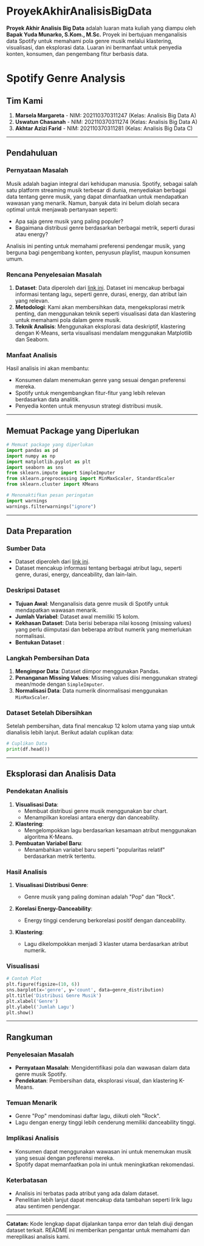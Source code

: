 # ProyekAkhirAnalisisBigData
**Proyek Akhir Analisis Big Data** adalah luaran mata kuliah yang diampu oleh **Bapak Yuda Munarko, S.Kom., M.Sc.** Proyek ini bertujuan menganalisis data Spotify untuk memahami pola genre musik melalui klastering, visualisasi, dan eksplorasi data. Luaran ini bermanfaat untuk penyedia konten, konsumen, dan pengembang fitur berbasis data.

# Spotify Genre Analysis

## Tim Kami
1. **Marsela Margareta** - NIM: 202110370311247 (Kelas: Analisis Big Data A)  
2. **Uswatun Chasanah** - NIM: 202110370311274 (Kelas: Analisis Big Data A)  
3. **Akhtar Azizi Farid** - NIM: 202110370311281 (Kelas: Analisis Big Data C)  

---

## Pendahuluan
### Pernyataan Masalah
Musik adalah bagian integral dari kehidupan manusia. Spotify, sebagai salah satu platform streaming musik terbesar di dunia, menyediakan berbagai data tentang genre musik, yang dapat dimanfaatkan untuk mendapatkan wawasan yang menarik. Namun, banyak data ini belum diolah secara optimal untuk menjawab pertanyaan seperti:
- Apa saja genre musik yang paling populer?
- Bagaimana distribusi genre berdasarkan berbagai metrik, seperti durasi atau energy?

Analisis ini penting untuk memahami preferensi pendengar musik, yang berguna bagi pengembang konten, penyusun playlist, maupun konsumen umum.

### Rencana Penyelesaian Masalah
1. **Dataset**: Data diperoleh dari [link ini](https://www.dropbox.com/sh/qj0ueimxot3ltbf/AACzMOHv7sZCJsj3ErjtOG7ya?dl=1). Dataset ini mencakup berbagai informasi tentang lagu, seperti genre, durasi, energy, dan atribut lain yang relevan.
2. **Metodologi**: Kami akan membersihkan data, mengeksplorasi metrik penting, dan menggunakan teknik seperti visualisasi data dan klastering untuk memahami pola dalam genre musik.
3. **Teknik Analisis**: Menggunakan eksplorasi data deskriptif, klastering dengan K-Means, serta visualisasi mendalam menggunakan Matplotlib dan Seaborn.

### Manfaat Analisis
Hasil analisis ini akan membantu:
- Konsumen dalam menemukan genre yang sesuai dengan preferensi mereka.
- Spotify untuk mengembangkan fitur-fitur yang lebih relevan berdasarkan data analitik.
- Penyedia konten untuk menyusun strategi distribusi musik.

---

## Memuat Package yang Diperlukan
```python
# Memuat package yang diperlukan
import pandas as pd
import numpy as np
import matplotlib.pyplot as plt
import seaborn as sns
from sklearn.impute import SimpleImputer
from sklearn.preprocessing import MinMaxScaler, StandardScaler
from sklearn.cluster import KMeans

# Menonaktifkan pesan peringatan
import warnings
warnings.filterwarnings("ignore")
```

---

## Data Preparation
### Sumber Data
- Dataset diperoleh dari [link ini](https://www.dropbox.com/sh/qj0ueimxot3ltbf/AACzMOHv7sZCJsj3ErjtOG7ya?dl=1).
- Dataset mencakup informasi tentang berbagai atribut lagu, seperti genre, durasi, energy, danceability, dan lain-lain.

### Deskripsi Dataset
- **Tujuan Awal**: Menganalisis data genre musik di Spotify untuk mendapatkan wawasan menarik.
- **Jumlah Variabel**: Dataset awal memiliki 15 kolom.
- **Kekhasan Dataset**: Data berisi beberapa nilai kosong (missing values) yang perlu diimputasi dan beberapa atribut numerik yang memerlukan normalisasi.
- **Bentukan Dataset** :
  
### Langkah Pembersihan Data
1. **Mengimpor Data**:
   Dataset diimpor menggunakan Pandas.
2. **Penanganan Missing Values**:
   Missing values diisi menggunakan strategi mean/mode dengan `SimpleImputer`.
3. **Normalisasi Data**:
   Data numerik dinormalisasi menggunakan `MinMaxScaler`.

### Dataset Setelah Dibersihkan
Setelah pembersihan, data final mencakup 12 kolom utama yang siap untuk dianalisis lebih lanjut. Berikut adalah cuplikan data:
```python
# Cuplikan Data
print(df.head())
```

---

## Eksplorasi dan Analisis Data
### Pendekatan Analisis
1. **Visualisasi Data**:
   - Membuat distribusi genre musik menggunakan bar chart.
   - Menampilkan korelasi antara energy dan danceability.
2. **Klastering**:
   - Mengelompokkan lagu berdasarkan kesamaan atribut menggunakan algoritma K-Means.
3. **Pembuatan Variabel Baru**:
   - Menambahkan variabel baru seperti "popularitas relatif" berdasarkan metrik tertentu.

### Hasil Analisis
1. **Visualisasi Distribusi Genre**:
   - Genre musik yang paling dominan adalah "Pop" dan "Rock".

2. **Korelasi Energy-Danceability**:
   - Energy tinggi cenderung berkorelasi positif dengan danceability.

3. **Klastering**:
   - Lagu dikelompokkan menjadi 3 klaster utama berdasarkan atribut numerik.

### Visualisasi
```python
# Contoh Plot
plt.figure(figsize=(10, 6))
sns.barplot(x='genre', y='count', data=genre_distribution)
plt.title('Distribusi Genre Musik')
plt.xlabel('Genre')
plt.ylabel('Jumlah Lagu')
plt.show()
```

---

## Rangkuman
### Penyelesaian Masalah
- **Pernyataan Masalah**: Mengidentifikasi pola dan wawasan dalam data genre musik Spotify.
- **Pendekatan**: Pembersihan data, eksplorasi visual, dan klastering K-Means.

### Temuan Menarik
- Genre "Pop" mendominasi daftar lagu, diikuti oleh "Rock".
- Lagu dengan energy tinggi lebih cenderung memiliki danceability tinggi.

### Implikasi Analisis
- Konsumen dapat menggunakan wawasan ini untuk menemukan musik yang sesuai dengan preferensi mereka.
- Spotify dapat memanfaatkan pola ini untuk meningkatkan rekomendasi.

### Keterbatasan
- Analisis ini terbatas pada atribut yang ada dalam dataset.
- Penelitian lebih lanjut dapat mencakup data tambahan seperti lirik lagu atau sentimen pendengar.

---

**Catatan:**
Kode lengkap dapat dijalankan tanpa error dan telah diuji dengan dataset terkait. README ini memberikan pengantar untuk memahami dan mereplikasi analisis kami.

